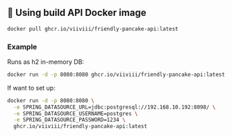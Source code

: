 ## 🐳 Using build API Docker image

```bash
docker pull ghcr.io/viiviii/friendly-pancake-api:latest
```

### Example

Runs as h2 in-memory DB:

```bash
docker run -d -p 8080:8080 ghcr.io/viiviii/friendly-pancake-api:latest
```

If want to set up:

```bash
docker run -d -p 8080:8080 \
  -e SPRING_DATASOURCE_URL=jdbc:postgresql://192.168.10.192:8098/ \
  -e SPRING_DATASOURCE_USERNAME=postgres \
  -e SPRING_DATASOURCE_PASSWORD=1234 \
  ghcr.io/viiviii/friendly-pancake-api:latest
```
